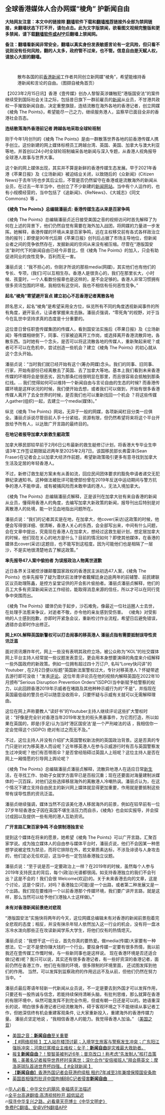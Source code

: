  <!-- 面包屑导航 --> <h2>全球香港媒体人合办网媒“棱角” 护新闻自由</h2> <p class="notice"><b>大陆网友注意：本文中的链接除 <a href="https://github.com/bannedbook/fanqiang" >翻墙</a>软件下载和<a href="https://github.com/killgcd/justmysocks/blob/master/README.md">翻墙推荐</a>链接外全部为禁网链接，未翻墙状态下打不开，请勿点击。此为文字版禁闻，欲看图文视频完整版和更多禁闻，请下载<a href="https://github.com/bannedbook/fanqiang">翻墙软件或APP</a>后翻墙上禁闻网。</p><p>备注：翻墙看新闻非常安全，翻墙以真实身份发表敏感言论有一定风险，但只看不说则没有任何风险，翻的人太多，政府管不过来，也不管。信息自由是天赋人权，请放心大胆的翻墙。</b></p>  <div class="entry"> <br /> <figure><a href="https://i0.wp.com/upload-images-bucket-v64rleca837do.s3.eu-west-1.amazonaws.com/wp-content/uploads/2023/02/15132925/Screen-Shot-2023-02-16-at-12.28.50-am.png?fit=1418%2C1204&#038;ssl=1" data-caption="散布各国的前香港新闻工作者共同创立新网媒“棱角”，希望能维持香港新闻和言论的自由。（图撷自棱角首页）"></a><figcaption class="wp-caption-text">散布各国的前<span class='wp_keywordlink_affiliate'><a href="https://www.bannedbook.org/bnews/cnnews/hknews/" title="香港新闻" target="_blank">香港新闻</a></span>工作者共同创立新网媒“棱角”，希望能维持香港新闻和言论的自由。（图撷自棱角首页）</figcaption></figure> <p>【2023年2月15日讯】香港《壹传媒》创办人黎智英涉嫌触犯“港版国安法”的案件继续受到国际社会关注之际，包括昔日旗下一群前雇员的<span class='wp_keywordlink_affiliate'><a href="https://www.bannedbook.org/" title="新闻">新闻</a></span>从业员，不甘港共政权一手摧毁新闻自由，决定重整旗鼓，连结流散在海外各地的香港记者，创立网媒《棱角 The Points》，希望能尽一己之力，继续服务港人，监察早已面目全非的香港社会百态。</p> <p><strong>连结散落海外香港前记者 跨越各地采取全球轮班制</strong></p> <p>刚于今年1月创刊的《棱角 The Points》是由一群散落世界各地的前香港传媒人携手创立。这份新建的网上媒体标榜员工跨越台湾、英国、美国、加拿大与澳大利亚等地，并首创以24小时全球轮班制编采各地新闻与深入专题，从香港人视角报导全球港人故事与世界大事。</p> <p>这个新的网上媒体出现，其实并不算是新鲜的香港传媒生态发展。早于2021年香港《苹果日报》及《立场新闻》被迫结业关闭，以致随后的《众新闻》(Citizen News)于去年1月也步其后尘后，不管是否仍然留守在香港或是流散海外的新闻从业员，在过去一年半当中，也创立了不少新建的<span class='wp_keywordlink_affiliate'><a href="https://www.bannedbook.org/" title="新闻网站">新闻网站</a></span>。当中有个人运作的，也有小规模经营的，当中包括了《追新闻》、《ReNews》、《大城志》《同文 Commons》等 。</p> <p><strong>《棱角</strong><strong> The Points》总编辑潘丽贞: 香港传媒生态从来是百家争鸣 </strong></p> <p>《棱角 The Points》总编辑潘丽贞近日接受美国之音的视频访问时首先解释了为何在上述的背景下，他们仍然自觉有需要在海外加入战团，将网媒的力量进一步发挥。她解释，香港传媒的环境从来是百家争鸣，远在主权移交前有各式各样政治立场的报刊；即使是90年代后期《苹果日报》创刊后占据了市场主导地位，但新闻业者之间的竞争依然存在，发掘新闻的空间从来没有被压缩。尽管在“港版国安法”新时代下的新闻自由已经今非昔比，但《棱角 The Points》的加入，只会有助促进同业的良性竞争，百利而无一害。</p> <p>潘丽贞说：“我不担心的，你刚才所说的那些media(网媒)，其实他们也有他们的专长、专项，(我们)可以互相生存。香港人是很贪心的，我们在那里长大，小时候、孩童时，一个人看数份报章也是这样的，是不会足够的。香港人非常习惯拥有很多资讯包围的环境，我相信有这空间，我也不相信有任何恶性竞争。”</p> <p><strong>起名“棱角”寄望避开盲点</strong><strong> 建立初心不忍香港记者离散各地</strong></p>  <p>顾名思义，起名“棱角”是希望采用全方位，纵览所有不同的角度透视新闻事件的所有角度，避开盲点，让读者掌握来龙去脉。潘丽贞强调，“零死角”的视野，对于当今在乱世中坚持求真的态度是十分重要的。</p> <p>这位昔日曾任职壹传媒集团的传媒人，看到国安法实施后《苹果日报》及《立场新闻》等传媒相继倒下，同事、行家被迫离开工作岗，或选择离开香港流散异地，各散东西。当时她有一个念头，是否可以将这流散各地的传媒人，重新聚起来呢？或者可不可以在危机中，尝试创造一些机会？建立《棱角 The Points》的初心就从这个念头开始。</p> <p>潘丽贞说：“当时我们就已经开始有这个(筹办网媒)念头。我们的同事、旧同事、行家，开始有部份已经离散去了英国、去了加拿大等地。基本上我们看到未来香港传媒的环境将会是很恶劣，因为那条红线很明显在那里，而且很容易会抵触到那条红线。… 我们觉得如何可以维持一个新闻自由与言论自由的生态的时候? 而香港传媒环境是这样状况的时候，我们便开始去想，或者我们可以做到，开始有很多香港传媒人离开了去全世界的时候，是否我们也可以重新找回一个机会 ？将这些传媒人gather(组织)一起，去建立一个media(媒体)。”</p> <p>纵览《棱角 The Points》网站，无异于一般的网媒，各项新闻栏目分类一应俱全。潘丽贞诉说尽管目前人手十分紧绌，资源有限，但仍然希望将来将这个平台开放给予所有人，以达致广开言路的最终目的。</p> <p><strong>在地记者报导加拿大新救生艇政策</strong></p> <p>加拿大移民部较早前于2月6日公布最新的救生艇修订计划，将香港大专毕业生申请3年工作签证期限延迟两年至2025年2月7日。该国移民部长弗雷泽(Sean Fraser)在记者会上以加拿大经济作前题，希望新政策吸引更多有意寻找到加拿大生活及定居的年轻香港人。</p> <p>不过，新修订救生艇方案未有从善如流，回应民间团体要求的豁免申请者递交无犯罪纪录通知书。这种做法被批评可能使部份曾在2019年反送中运动期间与警方抗争的港人不能申请，或有被捕风险而未敢申请的港人，无法入境加拿大。</p> <p>《棱角 The Points》总编辑潘丽贞解释，正是该刊在加拿大驻有来自香港的新闻从业员，懂得用香港人的角度，去编写加拿大新政策的新闻，报导刊出后特别是对离散港人的处境，能一针见血地指出问题所在。</p>  <p>潘丽贞说：“我们的记者其实是在地，在加拿大，他cover(采访)这政策的时候，他便会写得很详细、很清晰，香港人关心的东西，会全部写出来，中间有什么问题，会在文章中提出，究竟现在香港人在加拿大，想经过这救生艇计划，想定居加拿大的时候，他们现在关心的地方是什么？目前的情况如何？即使其他媒体，在香港的媒体去cover(采访)这题目，也不能写到这程度。因为可能他们也是相隔了一层沙，不是实地很清楚地去了解这政策。”</p> <p><strong>率先报导</strong><strong>47人案中偷拍者 为误报政治人物离世道歉</strong></p> <p>近日各界关注被控涉嫌颠覆国家政权的香港民主派初选47人案，《棱角 The Points》也率先报导了疑为潜伏前法律学者戴耀廷身边逾两年的前辅警、前民建联区议员助理陈鑫，是控方呈堂证供的开会影片偷拍者。潘丽贞潘丽贞解释，他们的员工大多有资深新闻采访工作经验，能取得消息来源的信任，所以才可以在同行竞争中突围而出。</p> <p>《棱角 The Points》媒体仍处于起步，沙石难免，像最近一位社运圈人士去世，在处理手法惹来争议，对逝者不敬，亦令他的亲友感到受伤害。 《棱角》对受影响的人士感到抱歉，亦即时开紧急会议，重新检讨作业流程，希望日后避免错误，遇错亦会即时作出修正。</p> <p><strong>网上</strong><strong>KOL解释英国新警权可以打击闹事的移英港人 潘丽贞指有需要抵制误导性资讯泛滥</strong></p> <p>面对资讯爆炸年代，网上一些没有表明其政府立场，被公众称为“KOL”的社交媒体网上平台主持人经常就一些议题发表意见，更会用本身想要演绎的角度来介绍解释一些外国政府的新政策。例如一位拥有超过四十万订户, 名叫“Lorey快闪讲”的Youtuber , 在2月2日便以标题“英国新法案警权过大，专针对移英港人？怀疑带遮去游行即可没收！”发表<span class='wp_keywordlink_affiliate'><a href="https://www.bannedbook.org/bnews/comments/" title="新闻评论" target="_blank">评论</a></span>。这位年青评论员在他的视频内解释英国在2022年10月颁布&#8221;Serious Disruption Prevention Orders&#8221;(SDPO)当中新赋予给警察的权力，以此回顾香港2019年示威者在堵路及其他种种示威行为的“不是”，并指现在英国最低级的警员也可以随意没收雨伞，只要怀疑与示威有关就可以无需解释理由。</p> <p>这位在网上声称要教人“读好书”的Youtuber主持人继续评论这些扩大警权时说：“好像是完全针对香港当年2019年发生的街头黑暴事件，为它而打造，所以如果在英国的，即是(手足)认为当时‘港区国安法’是一个严刑峻法的话 ，我相信你一定会觉得这个(SDPO) 绝对有过之而无不及。”</p> <p>不过，这位主持人并没有介绍扩大英国警权新法例的英国政治背景。这是否真的专门只是针对为移英港人而设呢？近年移英港人在参与示威游行时有否与英国警察发生过冲突呢？他们有否带雨伞？是否曾经阻碍过英国人上班呢？这位主持人是否在网上一厢情愿的引导网上舆论呢？</p>  <p>《棱角 The Points》总编辑潘丽贞潘丽贞解释，流散异地港人在适应日常<span class='wp_keywordlink'><a href="https://www.bannedbook.org/forum2/topic1642.html" title="正见网《新生》" target="_blank">新生</a></span>活，在寻找工作、协助子女就学方面早已是百般沉重；现在还要面对海量建制派媒体的一沉百踩，对他们这些选择移居海外的离散港人冷嘲热讽。潘丽贞认为，在这个情况下建立支持自由民主的新兴网上媒体就显得更加重要，作用就是要抵制这些带有误导性质的资讯泛滥。</p> <p>潘丽贞继续强调，媒体当然不应该美化港人移居海外的前景，例如在较早前有一位27岁年轻香港女子因在英国不堪生活压力而自杀，《棱角》也会如实报导，并会探讨成因以及提供一些有用的港人互助资讯。</p> <p><strong>广开言路汇聚百家争鸣 不会禁制港独言论</strong></p> <p>提到这个媒体在将来的愿景，她希望《棱角 The Points》可以广开言路，汇聚百家学说。成为独立媒体人的自由参与媒体平台时，潘丽贞说，他们不会因某一种思想学说被定性为禁忌，而将它排除在外，若文章质素达标，不涉及诽谤与人身攻击的，他们定必无任欢迎，这当中也一定包括香港独立议题。</p> <p>潘丽贞说：“至于说是否一定要政治上一样？在2019年的时候，虽然每个人参与2019年支持民主的背后，每个(政治)光谱都很阔。如支持香港独立的我们不会刊出？这是不会的！我们会很 Welcome(欢迎)的。关于未来香港去向的文章，这是个讨论，这是个探讨，对吗？香港独立(可能)是一个出路，或者第二种发展又是一个出路。我们现在要维持一个以前香港那个传媒环境，我们要广讲开言路，就是这样，那么当然可以给予他们(港独人士这样做)。”</p> <p><strong>未有对香港新闻前景绝对悲观</strong></p> <p>“港版国安法”实施快将两年的今天，这位网媒总编辑未有对香港的新闻前景抱着完全悲观的态度；相反，并没有抹杀年轻人依然加入这一行业的机会，没有将一盘冰冻冷水泼向那些正在攻读新闻学系大学生，将他们仅有的热情熄灭。</p> <p>潘丽贞说：“我想干这一行业，首先你真的要热爱。做media(传媒)大家要有一种想法，它一定不是使你赚大钱的一个行业。要投身传媒一定要有很多热情，我以前我还在壹传媒工作慨时候，与一些新同事也是这样说。 现在香港环境是否还适合做(记者)呢？我只可以说，其实还有很多香港记者，有一些好资深的香港记者，面前仍然在香港工作，他们在有限的环境，很多限制的环境里面， 还试图发挥到他们的作用。 当然，可以发挥到监察政府的作用远远不及从前，但他们仍然在努力当中。 ”</p>  <p>潘丽贞最后寄语年轻新一代新闻从业员说，不一定是要去到外国才可以发挥作用，只要还有一股热诚与信念，若能持续保持清晰头脑，有批判思维，那么就算在香港的有限环境中，纵然可能发挥不到完全作用，但或有朝一日还是可以的。她语重深长的说，明白很多香港记者已经流散海外，碍于客观环境之下不能继续从事记者工作，但她深信终有机会重建客观条件, 让大家重新投入，重建海外的香港传媒力量。 潘丽贞坚定地说 ，“我相信香港人的能力。我觉得香港人加油。” （<a href="https://www.voachinese.com/a/former-next-media-journalists-from-hong-kong-re-group-in-overseas-20230214/6962753.html">美国之音</a>）</p> <!--<div id="taboola-mid-1"></div>--><ul class='op-related-articles' title='相关阅读'> <li><a href='https://www.bannedbook.org/bnews/bannedvideo/20230107/1833401.html' target='_blank'>美国之音：<b>新闻自由</b>至关重要</a></li> <li><a href='https://www.bannedbook.org/bnews/bannedvideo/20221231/1830229.html' target='_blank'>【 #网络视频 】工人站在楼顶讨薪；入境学生旅客与警察发生冲突；广东阳江强拆冲突；河南烂尾楼业主维权；女子：<b>新闻自由</b>是灾难最大救助者。</a></li> <li><a href='https://www.bannedbook.org/bnews/bannedvideo/20221211/1822173.html' target='_blank'>报复<b>新闻自由</b>？！黎智英被判近6年；普京改口！称考虑“先发制人”核打击策略；美著名记者报导世界杯时突离世；深化合作“安倍接班人”拜会蔡英文；摩洛哥球队首进世界杯四强。【 #全球新闻 】</a></li> <li><a href='https://www.bannedbook.org/bnews/headline/20221130/1818060.html' target='_blank'>【<b>新闻自由</b>】香港外国记者会获港府续租 租约7年减至3年兼增保障国安条款</a></li> <li><a href='https://www.bannedbook.org/bnews/headline/20221129/1817195.html' target='_blank'>英国首相强烈批评中国拘捕BBC记者侵害<b>新闻自由</b>     </a></li> </ul> <p class="texttj"> 🔥<a href="https://www.bannedbook.org/bnews/comments/20220220/1694796.html" target="_blank">华人必看：中华文化的飓风 幸福感无法描述</a><br/> 🔥<a href="https://github.com/bannedbook/fanqiang/wiki/V2ray%E6%9C%BA%E5%9C%BA" target="_blank">全平台高速翻墙:高清视频秒开,超低延迟</a><br/> 🔥<a href="https://www.bannedbook.org/bnews/comments/20220808/1768773.html" target="_blank">探寻中华复兴之路，必看章天亮博士《中华文明史》</a><br/> <a href="https://github.com/bannedbook/fanqiang/wiki/%E7%A6%81%E9%97%BB%E7%BD%91%E5%AE%89%E5%8D%93%E7%BF%BB%E5%A2%99%E6%96%B0%E9%97%BBAPP" target="_blank">免费PC翻墙、安卓VPN翻墙APP</a><br/> </p><p class="section-head"> </p><a name='sharetosocial'></a> <div style="margin-bottom:5px;padding-bottom:5px;clear:both"> <div id="archive-pix-1" class="banner-ads"> <!-- AuctionX Display platform tag START --> <div id="27602x728x90x621x_ADSLOT1" clicktrack="%%CLICK_URL_ESC%%"></div>  <!-- AuctionX Display platform tag END --> </div> <div id="archive-pix-2" class="banner-ads"> <!-- AuctionX Display platform tag START --> <div id="27556x300x250x621x_ADSLOT1" clicktrack="%%CLICK_URL_ESC%%" style="margin:0 auto;text-align:center"></div>  <!-- AuctionX Display platform tag END --> </div> </div>  <div id="archive-pix-1" class="banner-ads"> <!-- AuctionX Display platform tag START --> <div id="27603x728x90x621x_ADSLOT1" clicktrack="%%CLICK_URL_ESC%%"></div>  <!-- AuctionX Display platform tag END --> </div> </div><!--END ENTRY--> 